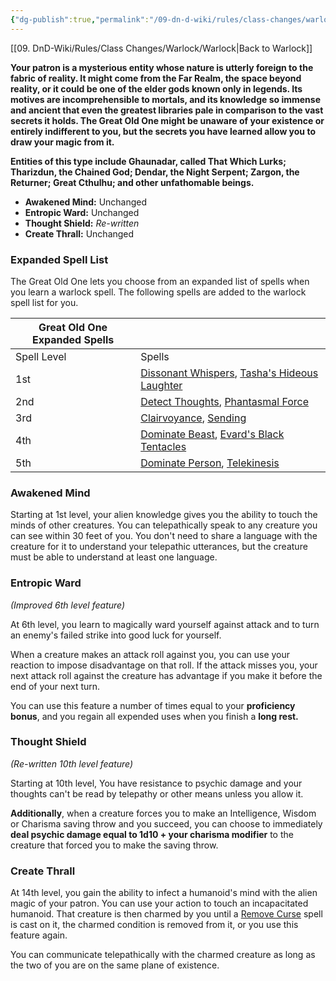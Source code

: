 ```yaml
---
{"dg-publish":true,"permalink":"/09-dn-d-wiki/rules/class-changes/warlock/the-great-old-one/","tags":["subclass","warlock"]}
---
```


[[09. DnD-Wiki/Rules/Class Changes/Warlock/Warlock\|Back to Warlock]]

**Your patron is a mysterious entity whose nature is utterly foreign to the fabric of reality. It might come from the Far Realm, the space beyond reality, or it could be one of the elder gods known only in legends. Its motives are incomprehensible to mortals, and its knowledge so immense and ancient that even the greatest libraries pale in comparison to the vast secrets it holds. The Great Old One might be unaware of your existence or entirely indifferent to you, but the secrets you have learned allow you to draw your magic from it.**

**Entities of this type include Ghaunadar, called That Which Lurks; Tharizdun, the Chained God; Dendar, the Night Serpent; Zargon, the Returner; Great Cthulhu; and other unfathomable beings.**

* **Awakened Mind:** Unchanged
* **Entropic Ward:** Unchanged
* **Thought Shield:** *Re-written*
* **Create Thrall:** Unchanged

### Expanded Spell List
The Great Old One lets you choose from an expanded list of spells when you learn a warlock spell. The following spells are added to the warlock spell list for you.

|Great Old One Expanded Spells|   |
|---|---|
|Spell Level|Spells|
|1st|[Dissonant Whispers](http://dnd5e.wikidot.com/spell:dissonant-whispers), [Tasha's Hideous Laughter](http://dnd5e.wikidot.com/spell:tashas-hideous-laughter)|
|2nd|[Detect Thoughts](http://dnd5e.wikidot.com/spell:detect-thoughts), [Phantasmal Force](http://dnd5e.wikidot.com/spell:phantasmal-force)|
|3rd|[Clairvoyance](http://dnd5e.wikidot.com/spell:clairvoyance), [Sending](http://dnd5e.wikidot.com/spell:sending)|
|4th|[Dominate Beast](http://dnd5e.wikidot.com/spell:dominate-beast), [Evard's Black Tentacles](http://dnd5e.wikidot.com/spell:evards-black-tentacles)|
|5th|[Dominate Person](http://dnd5e.wikidot.com/spell:dominate-person), [Telekinesis](http://dnd5e.wikidot.com/spell:telekinesis)|

### Awakened Mind
Starting at 1st level, your alien knowledge gives you the ability to touch the minds of other creatures. You can telepathically speak to any creature you can see within 30 feet of you. You don't need to share a language with the creature for it to understand your telepathic utterances, but the creature must be able to understand at least one language.

### Entropic Ward
*(Improved 6th level feature)*

At 6th level, you learn to magically ward yourself against attack and to turn an enemy's failed strike into good luck for yourself. 

When a creature makes an attack roll against you, you can use your reaction to impose disadvantage on that roll. If the attack misses you, your next attack roll against the creature has advantage if you make it before the end of your next turn.

You can use this feature a number of times equal to your **proficiency bonus**, and you regain all expended uses when you finish a **long rest.**

### Thought Shield
*(Re-written 10th level feature)*

Starting at 10th level, You have resistance to psychic damage and your thoughts can't be read by telepathy or other means unless you allow it. 

**Additionally**, when a creature forces you to make an Intelligence, Wisdom or Charisma saving throw and you succeed, you can choose to immediately **deal psychic damage equal to 1d10 + your charisma modifier** to the creature that forced you to make the saving throw.

### Create Thrall
At 14th level, you gain the ability to infect a humanoid's mind with the alien magic of your patron. You can use your action to touch an incapacitated humanoid. That creature is then charmed by you until a [Remove Curse](http://dnd5e.wikidot.com/spell:remove-curse) spell is cast on it, the charmed condition is removed from it, or you use this feature again.

You can communicate telepathically with the charmed creature as long as the two of you are on the same plane of existence.